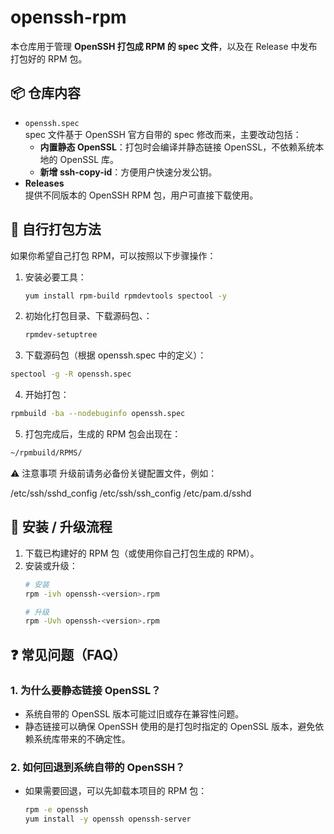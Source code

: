 # openssh-rpm

本仓库用于管理 **OpenSSH 打包成 RPM 的 spec 文件**，以及在 Release 中发布打包好的 RPM 包。

## 📦 仓库内容
- `openssh.spec`  
  spec 文件基于 OpenSSH 官方自带的 spec 修改而来，主要改动包括：
  - **内置静态 OpenSSL**：打包时会编译并静态链接 OpenSSL，不依赖系统本地的 OpenSSL 库。
  - **新增 ssh-copy-id**：方便用户快速分发公钥。
- **Releases**  
  提供不同版本的 OpenSSH RPM 包，用户可直接下载使用。

## 🔧 自行打包方法
如果你希望自己打包 RPM，可以按照以下步骤操作：

1. 安装必要工具：
   ```bash
   yum install rpm-build rpmdevtools spectool -y
   ```
2. 初始化打包目录、下载源码包、：
   ```bash
   rpmdev-setuptree
   ```
3. 下载源码包（根据 openssh.spec 中的定义）：
  ```bash
  spectool -g -R openssh.spec
```
4. 开始打包：
  ```bash
  rpmbuild -ba --nodebuginfo openssh.spec
```
5. 打包完成后，生成的 RPM 包会出现在：
  ```bash
  ~/rpmbuild/RPMS/
```
⚠️ 注意事项
升级前请务必备份关键配置文件，例如：

/etc/ssh/sshd_config
/etc/ssh/ssh_config
/etc/pam.d/sshd

## 🚀 安装 / 升级流程

1. 下载已构建好的 RPM 包（或使用你自己打包生成的 RPM）。
2. 安装或升级：
   ```bash
   # 安装
   rpm -ivh openssh-<version>.rpm

   # 升级
   rpm -Uvh openssh-<version>.rpm
   ```
## ❓ 常见问题（FAQ）

### 1. 为什么要静态链接 OpenSSL？
- 系统自带的 OpenSSL 版本可能过旧或存在兼容性问题。
- 静态链接可以确保 OpenSSH 使用的是打包时指定的 OpenSSL 版本，避免依赖系统库带来的不确定性。

### 2. 如何回退到系统自带的 OpenSSH？
- 如果需要回退，可以先卸载本项目的 RPM 包：
  ```bash
  rpm -e openssh
  yum install -y openssh openssh-server
```

